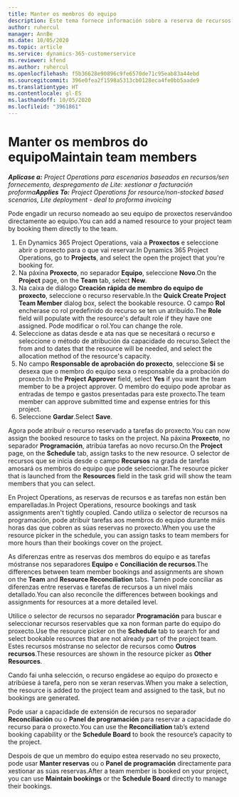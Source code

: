 ```yaml
---
title: Manter os membros do equipo
description: Este tema fornece información sobre a reserva de recursos nomeados para equipos de proxectos e atribuírlles tarefas.
author: ruhercul
manager: AnnBe
ms.date: 10/05/2020
ms.topic: article
ms.service: dynamics-365-customerservice
ms.reviewer: kfend
ms.author: ruhercul
ms.openlocfilehash: f5b36628e90896c9fe6570de71c95eab83a44ebd
ms.sourcegitcommit: 396e0fea2f1598a5313cb0128eca4fe0bb5aade9
ms.translationtype: HT
ms.contentlocale: gl-ES
ms.lasthandoff: 10/05/2020
ms.locfileid: "3961861"
---
```

# <a name="maintain-team-members"></a><span data-ttu-id="1d90b-103">Manter os membros do equipo</span><span class="sxs-lookup"><span data-stu-id="1d90b-103">Maintain team members</span></span>

<span data-ttu-id="1d90b-104">_**Aplícase a:** Project Operations para escenarios baseados en recursos/sen fornecemento, despregamento de Lite: xestionar a facturación proforma_</span><span class="sxs-lookup"><span data-stu-id="1d90b-104">_**Applies To:** Project Operations for resource/non-stocked based scenarios, Lite deployment - deal to proforma invoicing_</span></span>

<span data-ttu-id="1d90b-105">Pode engadir un recurso nomeado ao seu equipo de proxectos reservándoo directamente ao equipo.</span><span class="sxs-lookup"><span data-stu-id="1d90b-105">You can add a named resource to your project team by booking them directly to the team.</span></span>

1. <span data-ttu-id="1d90b-106">En Dynamics 365 Project Operations, vaia a **Proxectos** e seleccione abrir o proxecto para o que vai reservar.</span><span class="sxs-lookup"><span data-stu-id="1d90b-106">In Dynamics 365 Project Operations, go to **Projects**, and select the open the project that you're booking for.</span></span>
2. <span data-ttu-id="1d90b-107">Na páxina **Proxecto**, no separador **Equipo**, seleccione **Novo**.</span><span class="sxs-lookup"><span data-stu-id="1d90b-107">On the **Project** page, on the **Team** tab, select **New**.</span></span> 
3. <span data-ttu-id="1d90b-108">Na caixa de diálogo **Creación rápida de membro do equipo de proxecto**, seleccione o recurso reservable.</span><span class="sxs-lookup"><span data-stu-id="1d90b-108">In the **Quick Create Project Team Member** dialog box, select the bookable resource.</span></span> <span data-ttu-id="1d90b-109">O campo **Rol** encherase co rol predefinido do recurso se ten un atribuído.</span><span class="sxs-lookup"><span data-stu-id="1d90b-109">The **Role** field will populate with the resource's default role if they have one assigned.</span></span> <span data-ttu-id="1d90b-110">Pode modificar o rol.</span><span class="sxs-lookup"><span data-stu-id="1d90b-110">You can change the role.</span></span> 
4. <span data-ttu-id="1d90b-111">Seleccione as datas desde e ata nas que se necesitará o recurso e seleccione o método de atribución da capacidade do recurso.</span><span class="sxs-lookup"><span data-stu-id="1d90b-111">Select the from and to dates that the resource will be needed, and select the allocation method of the resource's capacity.</span></span> 
5. <span data-ttu-id="1d90b-112">No campo **Responsable de aprobación do proxecto**, seleccione **Si** se desexa que o membro do equipo sexa o responsable da a probación do proxecto.</span><span class="sxs-lookup"><span data-stu-id="1d90b-112">In the **Project Approver** field, select **Yes** if you want the team member to be a project approver.</span></span> <span data-ttu-id="1d90b-113">O membro do equipo pode aprobar as entradas de tempo e gastos presentadas para este proxecto.</span><span class="sxs-lookup"><span data-stu-id="1d90b-113">The team member can approve submitted time and expense entries for this project.</span></span> 
6. <span data-ttu-id="1d90b-114">Seleccione **Gardar**.</span><span class="sxs-lookup"><span data-stu-id="1d90b-114">Select **Save**.</span></span>

<span data-ttu-id="1d90b-115">Agora pode atribuír o recurso reservado a tarefas do proxecto.</span><span class="sxs-lookup"><span data-stu-id="1d90b-115">You can now assign the booked resource to tasks on the project.</span></span> <span data-ttu-id="1d90b-116">Na páxina **Proxecto**, no separador **Programación**, atribúa tarefas ao novo recurso.</span><span class="sxs-lookup"><span data-stu-id="1d90b-116">On the **Project** page, on the **Schedule** tab, assign tasks to the new resource.</span></span> <span data-ttu-id="1d90b-117">O selector de recursos que se inicia desde o campo **Recursos** na grada de tarefas amosará os membros do equipo que pode seleccionar.</span><span class="sxs-lookup"><span data-stu-id="1d90b-117">The resource picker that is launched from the **Resources** field in the task grid will show the team members that you can select.</span></span>


<span data-ttu-id="1d90b-118">En Project Operations, as reservas de recursos e as tarefas non están ben emparelladas.</span><span class="sxs-lookup"><span data-stu-id="1d90b-118">In Project Operations, resource bookings and task assignments aren't tightly coupled.</span></span> <span data-ttu-id="1d90b-119">Cando utiliza o selector de recursos na programación, pode atribuír tarefas aos membros do equipo durante máis horas das que cobren as súas reservas no proxecto.</span><span class="sxs-lookup"><span data-stu-id="1d90b-119">When you use the resource picker in the schedule, you can assign tasks to team members for more hours than their bookings cover on the project.</span></span>

<span data-ttu-id="1d90b-120">As diferenzas entre as reservas dos membros do equipo e as tarefas móstranse nos separadores **Equipo** e **Conciliación de recursos**.</span><span class="sxs-lookup"><span data-stu-id="1d90b-120">The differences between team member bookings and assignments are shown on the **Team** and **Resource Reconciliation** tabs.</span></span> <span data-ttu-id="1d90b-121">Tamén pode conciliar as diferenzas entre reservas e tarefas de recursos a un nivel máis detallado.</span><span class="sxs-lookup"><span data-stu-id="1d90b-121">You can also reconcile the differences between bookings and assignments for resources at a more detailed level.</span></span>

<span data-ttu-id="1d90b-122">Utilice o selector de recursos no separador **Programación** para buscar e seleccionar recursos reservables que xa non forman parte do equipo do proxecto.</span><span class="sxs-lookup"><span data-stu-id="1d90b-122">Use the resource picker on the **Schedule** tab to search for and select bookable resources that are not already part of the project team.</span></span> <span data-ttu-id="1d90b-123">Estes recursos móstranse no selector de recursos como **Outros recursos**.</span><span class="sxs-lookup"><span data-stu-id="1d90b-123">These resources are shown in the resource picker as **Other Resources**.</span></span>

<span data-ttu-id="1d90b-124">Cando fai unha selección, o recurso engádese ao equipo do proxecto e atribúese á tarefa, pero non se xeran reservas.</span><span class="sxs-lookup"><span data-stu-id="1d90b-124">When you make a selection, the resource is added to the project team and assigned to the task, but no bookings are generated.</span></span>

<span data-ttu-id="1d90b-125">Pode usar a capacidade de extensión de recursos no separador **Reconciliación** ou o **Panel de programación** para reservar a capacidade do recurso para o proxecto.</span><span class="sxs-lookup"><span data-stu-id="1d90b-125">You can use the **Reconciliation** tab’s extend booking capability or the **Schedule Board** to book the resource’s capacity to the project.</span></span>

<span data-ttu-id="1d90b-126">Despois de que un membro do equipo estea reservado no seu proxecto, pode usar **Manter reservas** ou o **Panel de programación** directamente para xestionar as súas reservas.</span><span class="sxs-lookup"><span data-stu-id="1d90b-126">After a team member is booked on your project, you can use **Maintain bookings** or the **Schedule Board** directly to manage their bookings.</span></span>
